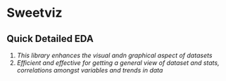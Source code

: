 # Sweetviz
## Quick Detailed EDA
1. _This library enhances the visual andn graphical aspect of datasets_
1. _Efficient and effective for getting a general view of dataset and stats, correlations amongst variables and trends in data_
